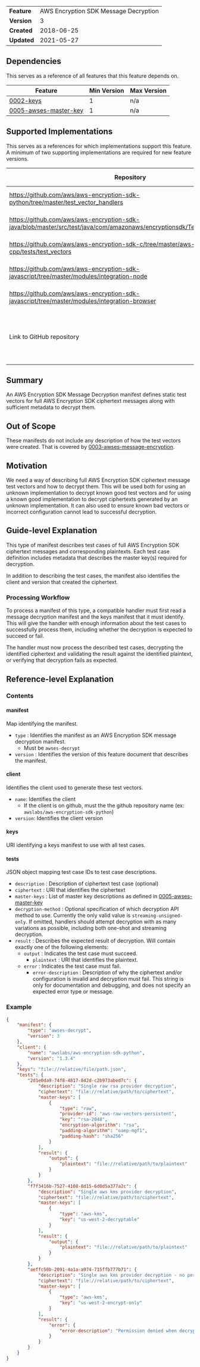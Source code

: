 |             |                                       |
| :---------- | :------------------------------------ |
| **Feature** | AWS Encryption SDK Message Decryption |
| **Version** | 3                                     |
| **Created** | 2018-06-25                            |
| **Updated** | 2021-05-27                            |

## Dependencies

This serves as a reference of all features that this feature depends on.

| Feature                                             | Min Version | Max Version |
| --------------------------------------------------- | ----------- | ----------- |
| [0002-keys](./0002-keys.md)                         | 1           | n/a         |
| [0005-awses-master-key](./0005-awses-master-key.md) | 1           | n/a         |

## Supported Implementations

This serves as a references for which implementations support this feature. A minimum of two supporting implementations
are required for new feature versions.

| Repository                                                                                                                 | Language             | Feature Version                   | Minimum Version                                    | Pull Request                                                 |
| -------------------------------------------------------------------------------------------------------------------------- | -------------------- | --------------------------------- | -------------------------------------------------- | ------------------------------------------------------------ |
| https://github.com/aws/aws-encryption-sdk-python/tree/master/test_vector_handlers                                          | Python               | 2                                 | ?                                                  | https://github.com/aws/aws-encryption-sdk-python/pull/63     |
| https://github.com/aws/aws-encryption-sdk-java/blob/master/src/test/java/com/amazonaws/encryptionsdk/TestVectorRunner.java | Java                 | 2                                 | ?                                                  | https://github.com/aws/aws-encryption-sdk-java/pull/127      |
| https://github.com/aws/aws-encryption-sdk-c/tree/master/aws-encryption-sdk-cpp/tests/test_vectors                          | C/C++                | 2                                 | ?                                                  | https://github.com/aws/aws-encryption-sdk-c/issues/142       |
| https://github.com/aws/aws-encryption-sdk-javascript/tree/master/modules/integration-node                                  | Javascript (Node.js) | 2                                 | ?                                                  | https://github.com/aws/aws-encryption-sdk-javascript/pull/67 |
| https://github.com/aws/aws-encryption-sdk-javascript/tree/master/modules/integration-browser                               | Javascript (Browser) | 2                                 | ?                                                  | https://github.com/aws/aws-encryption-sdk-javascript/pull/68 |
| Link to GitHub repository                                                                                                  | Language             | Supported version of this feature | Minimum version that supports this feature version | Pull request that added support                              |

## Summary

An AWS Encryption SDK Message Decryption manifest defines static test vectors for full AWS
Encryption SDK ciphertext messages along with sufficient metadata to decrypt them.

## Out of Scope

These manifests do not include any description of how the test vectors were created.
That is covered by [0003-awses-message-encryption](0003-awses-message-encryption.md).

## Motivation

We need a way of describing full AWS Encryption SDK ciphertext message test vectors and how to
decrypt them. This will be used both for using an unknown implementation to decrypt known good
test vectors and for using a known good implementation to decrypt ciphertexts generated by an
unknown implementation. It can also used to ensure known bad vectors or incorrect configuration
cannot lead to successful decryption.

## Guide-level Explanation

This type of manifest describes test cases of full AWS Encryption SDK ciphertext messages and
corresponding plaintexts. Each test case definition includes metadata that describes the master
key(s) required for decryption.

In addition to describing the test cases, the manifest also identifies the client and version
that created the ciphertext.

### Processing Workflow

To process a manifest of this type, a compatible handler must first read a message decryption
manifest and the keys manifest that it must identify. This will give the handler with enough
information about the test cases to successfully process them, including whether the decryption
is expected to succeed or fail.

The handler must now process the described test cases, decrypting the identified ciphertext
and validating the result against the identified plaintext, or verifying that decryption
fails as expected.

## Reference-level Explanation

### Contents

#### manifest

Map identifying the manifest.

-   `type` : Identifies the manifest as an AWS Encryption SDK message decryption manifest.
    -   Must be `awses-decrypt`
-   `version` : Identifies the version of this feature document that describes the manifest.

#### client

Identifies the client used to generate these test vectors.

-   `name`: Identifies the client
    -   If the client is on github, must the the github repository name (ex: `awslabs/aws-encryption-sdk-python`)
-   `version`: Identifies the client version

#### keys

URI identifying a keys manifest to use with all test cases.

#### tests

JSON object mapping test case IDs to test case descriptions.

-   `description` : Description of ciphertext test case (optional)
-   `ciphertext` : URI that identifies the ciphertext
-   `master-keys` : List of master key descriptions as defined in [0005-awses-master-key](./0005-awses-master-key.md)
-   `decryption-method` : Optional specification of which decryption API method to use. Currently the only valid value
    is `streaming-unsigned-only`. If omitted, handlers should attempt decryption with as many variations
    as possible, including both one-shot and streaming decryption.
-   `result` : Describes the expected result of decryption. Will contain exactly one of the following elements:
    -   `output` : Indicates the test case must succeed.
        -   `plaintext` : URI that identifies the plaintext.
    -   `error` : Indicates the test case must fail.
        -   `error-description` : Description of why the ciphertext and/or configuration is invalid and decryption must fail. This string is only for documentation and debugging, and does not specify an expected error type or message.

### Example

```json
{
    "manifest": {
        "type": "awses-decrypt",
        "version": 3
    },
    "client": {
        "name": "awslabs/aws-encryption-sdk-python",
        "version": "1.3.4"
    },
    "keys": "file://relative/file/path.json",
    "tests": {
        "2d1e0da9-74f8-4817-842d-c2b973abed7c": {
            "description": "Single raw rsa provider decryption",
            "ciphertext": "file://relative/path/to/ciphertext",
            "master-keys": [
                {
                    "type": "raw",
                    "provider-id": "aws-raw-vectors-persistent",
                    "key": "rsa-2048",
                    "encryption-algorithm": "rsa",
                    "padding-algorithm": "oaep-mgf1",
                    "padding-hash": "sha256"
                }
            ],
            "result": {
                "output": {
                    "plaintext": "file://relative/path/to/plaintext"
                }
            }
        },
        "f7f3416b-7527-4108-8d15-6d0d5a377a2c": {
            "description": "Single aws kms provider decryption",
            "ciphertext": "file://relative/path/to/ciphertext",
            "master-keys": [
                {
                    "type": "aws-kms",
                    "key": "us-west-2-decryptable"
                }
            ],
            "result": {
                "output": {
                    "plaintext": "file://relative/path/to/plaintext"
                }
            }
        },
        "aeffc58b-2091-4a1a-a974-715ffb777b71": {
            "description": "Single aws kms provider decryption - no permissions",
            "ciphertext": "file://relative/path/to/ciphertext",
            "master-keys": [
                {
                    "type": "aws-kms",
                    "key": "us-west-2-encrypt-only"
                }
            ],
            "result": {
                "error": {
                    "error-description": "Permission denied when decrypting data key"
                }
            }
        }
    }
}
```
